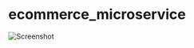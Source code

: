 # ecommerce_microservice

![Screenshot](https://user-images.githubusercontent.com/42025130/118379534-c1a0f480-b5f8-11eb-8f31-fec3abf99c23.jpeg)
